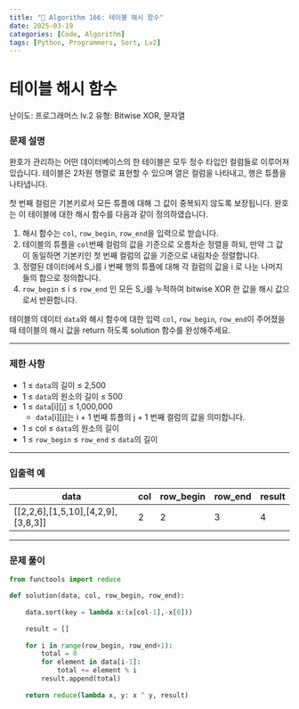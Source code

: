 ```yaml
---
title: "🧠 Algorithm 166: 테이블 해시 함수"
date: 2025-03-19
categories: [Code, Algorithm]
tags: [Python, Programmers, Sort, Lv2]
---
```


# 테이블 해시 함수

난이도: 프로그래머스 lv.2
유형: Bitwise XOR, 문자열

### **문제 설명**

완호가 관리하는 어떤 데이터베이스의 한 테이블은 모두 정수 타입인 컬럼들로 이루어져 있습니다. 테이블은 2차원 행렬로 표현할 수 있으며 열은 컬럼을 나타내고, 행은 튜플을 나타냅니다.

첫 번째 컬럼은 기본키로서 모든 튜플에 대해 그 값이 중복되지 않도록 보장됩니다. 완호는 이 테이블에 대한 해시 함수를 다음과 같이 정의하였습니다.

1. 해시 함수는 `col`, `row_begin`, `row_end`을 입력으로 받습니다.
2. 테이블의 튜플을 `col`번째 컬럼의 값을 기준으로 오름차순 정렬을 하되, 만약 그 값이 동일하면 기본키인 첫 번째 컬럼의 값을 기준으로 내림차순 정렬합니다.
3. 정렬된 데이터에서 S_i를 i 번째 행의 튜플에 대해 각 컬럼의 값을 i 로 나눈 나머지들의 합으로 정의합니다.
4. `row_begin` ≤ i ≤ `row_end` 인 모든 S_i를 누적하여 bitwise XOR 한 값을 해시 값으로서 반환합니다.

테이블의 데이터 `data`와 해시 함수에 대한 입력 `col`, `row_begin`, `row_end`이 주어졌을 때 테이블의 해시 값을 return 하도록 solution 함수를 완성해주세요.

---

### 제한 사항

- 1 ≤ `data`의 길이 ≤ 2,500
- 1 ≤ `data`의 원소의 길이 ≤ 500
- 1 ≤ `data`[i][j] ≤ 1,000,000
    - `data`[i][j]는 i + 1 번째 튜플의 j + 1 번째 컬럼의 값을 의미합니다.
- 1 ≤ col ≤ `data`의 원소의 길이
- 1 ≤ `row_begin` ≤ `row_end` ≤ `data`의 길이

---

### 입출력 예

| data | col | row_begin | row_end | result |
| --- | --- | --- | --- | --- |
| [[2,2,6],[1,5,10],[4,2,9],[3,8,3]] | 2 | 2 | 3 | 4 |

---

### 문제 풀이

```python
from functools import reduce

def solution(data, col, row_begin, row_end):
    
    data.sort(key = lambda x:(x[col-1],-x[0]))
    
    result = []
    
    for i in range(row_begin, row_end+1):
        total = 0
        for element in data[i-1]:
            total += element % i
        result.append(total)
    
    return reduce(lambda x, y: x ^ y, result)
```